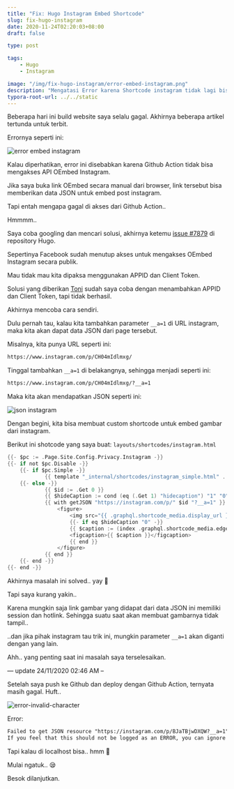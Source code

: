 ```yaml
---
title: "Fix: Hugo Instagram Embed Shortcode"
slug: fix-hugo-instagram
date: 2020-11-24T02:20:03+08:00
draft: false

type: post

tags:
    - Hugo
    - Instagram

image: "/img/fix-hugo-instagram/error-embed-instagram.png"
description: "Mengatasi Error karena Shortcode instagram tidak lagi bisa melakukan embed"
typora-root-url: ../../static
---
```


Beberapa hari ini build website saya selalu gagal. Akhirnya beberapa artikel tertunda untuk terbit.

Errornya seperti ini:

![error embed instagram](/img/fix-hugo-instagram/error-embed-instagram.png)

Kalau diperhatikan, error ini disebabkan karena Github Action tidak bisa mengakses API OEmbed Instagram.

Jika saya buka link OEmbed secara manual dari browser, link tersebut bisa memberikan data JSON untuk embed post instagram.

Tapi entah mengapa gagal di akses dari Github Action..

Hmmmm..

Saya coba googling dan mencari solusi, akhirnya ketemu [issue #7879](https://github.com/gohugoio/hugo/issues/7879) di repository Hugo.

Sepertinya Facebook sudah menutup akses untuk mengakses OEmbed Instagram secara publik.

Mau tidak mau kita dipaksa menggunakan APPID dan Client Token.

Solusi yang diberikan [Toni](https://github.com/gohugoio/hugo/issues/7879#issuecomment-719992749) sudah saya coba dengan menambahkan APPID dan Client Token, tapi tidak berhasil.

Akhirnya mencoba cara sendiri.

Dulu pernah tau, kalau kita tambahkan parameter `__a=1` di URL instagram, maka kita akan dapat data JSON dari page tersebut.

Misalnya, kita punya URL seperti ini:

```txt
https://www.instagram.com/p/CH04mIdlmxg/
```

Tinggal tambahkan `__a=1` di belakangnya, sehingga menjadi seperti ini:

```txt
https://www.instagram.com/p/CH04mIdlmxg/?__a=1
```

Maka kita akan mendapatkan JSON seperti ini:

![json instagram](/img/fix-hugo-instagram/json-instagram.png)

Dengan begini, kita bisa membuat custom shortcode untuk embed gambar dari instagram.

Berikut ini shotcode yang saya buat: `layouts/shortcodes/instagram.html`

```go
{{- $pc := .Page.Site.Config.Privacy.Instagram -}}
{{- if not $pc.Disable -}}
    {{- if $pc.Simple -}}
            {{ template "_internal/shortcodes/instagram_simple.html" . }}
    {{- else -}}
            {{ $id := .Get 0 }}
            {{ $hideCaption := cond (eq (.Get 1) "hidecaption") "1" "0" }}
            {{ with getJSON "https://instagram.com/p/" $id "?__a=1" }}
                <figure>
                    <img src="{{ .graphql.shortcode_media.display_url }}" alt="{{ .graphql.shortcode_media.accessibility_caption }}" />
                    {{- if eq $hideCaption "0" -}}
                    {{ $caption := (index .graphql.shortcode_media.edge_media_to_caption.edges 0).node.text }}
                    <figcaption>{{ $caption }}</figcaption>
                    {{ end }}
                </figure>    
            {{ end }}
    {{- end -}}
{{- end -}}
```

Akhirnya masalah ini solved.. yay :tada:

Tapi saya kurang yakin..

Karena mungkin saja link gambar yang didapat dari data JSON ini memiliki session dan hotlink. Sehingga suatu saat akan membuat gambarnya tidak tampil..

..dan jika pihak instagram tau trik ini, mungkin parameter `__a=1` akan diganti dengan yang lain.

Ahh.. yang penting saat ini masalah saya terselesaikan.

— update 24/11/2020 02:46 AM –

Setelah saya push ke Github dan deploy dengan Github Action, ternyata masih gagal. Huft..

![error-invalid-character](/img/fix-hugo-instagram/error-invalid-character.png)

Error:

```txt
Failed to get JSON resource "https://instagram.com/p/BJaTBjwDXQW?__a=1": invalid character '<' looking for beginning of value
If you feel that this should not be logged as an ERROR, you can ignore it by adding this to your site config:
```

Tapi kalau di localhost bisa.. hmm :thinking:

Mulai ngatuk.. :sleepy:

Besok dilanjutkan.